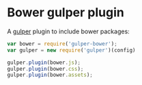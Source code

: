 Bower gulper plugin
===================

A [gulper](https://github.com/PaulAvery/node-gulper) plugin to include bower packages:

``` js
var bower = require('gulper-bower');
var gulper = new require('gulper')(config)

gulper.plugin(bower.js);
gulper.plugin(bower.css);
gulper.plugin(bower.assets);
```
